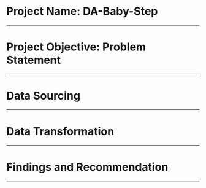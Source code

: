 # Project Name: DA-Baby-Step

----
# Project Objective: Problem Statement



----
# Data Sourcing



----
# Data Transformation



----
# Findings and Recommendation


----
